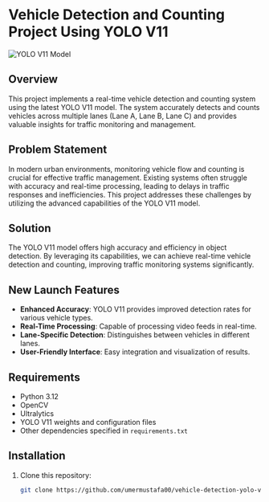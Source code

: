 # Vehicle Detection and Counting Project Using YOLO V11
![YOLO V11 Model](https://github.com/UmerMustafa00/vehicle_tracking_counting_yolov11/blob/main/Yolo%20V11%20website%20.png?raw=true)
## Overview
This project implements a real-time vehicle detection and counting system using the latest YOLO V11 model. The system accurately detects and counts vehicles across multiple lanes (Lane A, Lane B, Lane C) and provides valuable insights for traffic monitoring and management.

## Problem Statement
In modern urban environments, monitoring vehicle flow and counting is crucial for effective traffic management. Existing systems often struggle with accuracy and real-time processing, leading to delays in traffic responses and inefficiencies. This project addresses these challenges by utilizing the advanced capabilities of the YOLO V11 model.

## Solution
The YOLO V11 model offers high accuracy and efficiency in object detection. By leveraging its capabilities, we can achieve real-time vehicle detection and counting, improving traffic monitoring systems significantly.

## New Launch Features
- **Enhanced Accuracy**: YOLO V11 provides improved detection rates for various vehicle types.
- **Real-Time Processing**: Capable of processing video feeds in real-time.
- **Lane-Specific Detection**: Distinguishes between vehicles in different lanes.
- **User-Friendly Interface**: Easy integration and visualization of results.

## Requirements
- Python 3.12
- OpenCV
- Ultralytics
- YOLO V11 weights and configuration files
- Other dependencies specified in `requirements.txt`

## Installation
1. Clone this repository:
   ```bash
   git clone https://github.com/umermustafa00/vehicle-detection-yolo-v11.git
